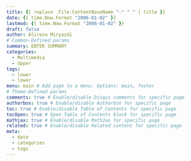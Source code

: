```yaml
---
title: {{ replace .File.ContentBaseName "-" " " | title }}
date: {{ time.Now.Format "2006-01-02" }}
lastmod: {{ time.Now.Format "2006-01-02" }}
draft: false
author: Alireza Miryazdi
# Common-Defined params
summary: ENTER SUMMARY
categories: 
  - Multimedia
  - Upper
tags: 
  - lower
  - lower
menu: main # Add page to a menu. Options: main, footer
# Theme-Defined params
comments: true # Enable/disable Disqus comments for specific page
authorbox: true # Enable/disable Authorbox for specific page
toc: true # Enable/disable Table of Contents for specific page
tocOpen: true # Open Table of Contents block for specific page
mathjax: true # Enable/disable MathJax for specific page
related: true # Enable/disable Related content for specific page
meta: 
  - date
  - categories
  - tags
---
```


